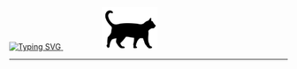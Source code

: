 <p align="left">
  <a href="https://git.io/typing-svg">
    <img src="https://readme-typing-svg.herokuapp.com?font=Edu+VIC+WA+NT+Beginner&weight=900&size=30&pause=1000&color=2716B8&background=FFA69800&width=435&lines=Juan-Jeffery" alt="Typing SVG">
  </a>
  &nbsp;&nbsp;&nbsp;&nbsp;&nbsp;&nbsp;&nbsp;&nbsp;&nbsp;&nbsp;&nbsp;&nbsp;&nbsp;&nbsp;&nbsp;&nbsp;&nbsp; <!-- Adjust the number of non-breaking spaces as needed -->
  <img src="https://github.com/Juan-Jeffery/Juan-Jeffery/blob/main/cat.png" alt="Cat Image" width="100">
</p>

---


<!--
**Juan-Jeffery/Juan-Jeffery** is a ✨ _special_ ✨ repository because its `README.md` (this file) appears on your GitHub profile.

Here are some ideas to get you started:

- 🔭 I’m currently working on ...
- 🌱 I’m currently learning ...
- 👯 I’m looking to collaborate on ...
- 🤔 I’m looking for help with ...
- 💬 Ask me about ...
- 📫 How to reach me: ...
- 😄 Pronouns: ...
- ⚡ Fun fact: ...
-->
